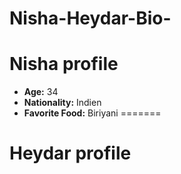 # Nisha-Heydar-Bio-


# Nisha profile

- **Age:** 34
- **Nationality:** Indien
- **Favorite Food:** Biriyani
=======
# Heydar profile




